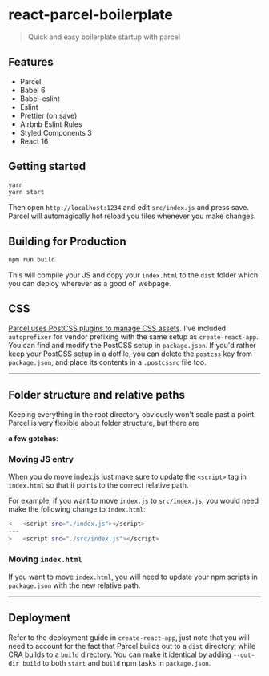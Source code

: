# react-parcel-boilerplate

> Quick and easy boilerplate startup with parcel

## Features

- Parcel
- Babel 6
- Babel-eslint
- Eslint
- Prettier (on save)
- Airbnb Eslint Rules
- Styled Components 3
- React 16

## Getting started

```bash
yarn
yarn start
```

Then open `http://localhost:1234` and edit `src/index.js` and press save. Parcel
will automagically hot reload you files whenever you make changes.

## Building for Production

```bash
npm run build
```

This will compile your JS and copy your `index.html` to the `dist` folder which
you can deploy wherever as a good ol' webpage.

## CSS

[Parcel uses PostCSS plugins to manage CSS assets](https://parceljs.org/transforms.html#postcss).
I've included `autoprefixer` for vendor prefixing with the same setup as
`create-react-app`. You can find and modify the PostCSS setup in `package.json`.
If you'd rather keep your PostCSS setup in a dotfile, you can delete the
`postcss` key from `package.json`, and place its contents in a `.postcssrc` file
too.

---

## Folder structure and relative paths

Keeping everything in the root directory obviously won't scale past a point.
Parcel is very flexible about folder structure, but there are

**a few gotchas**:

### Moving JS entry

When you do move index.js just make sure to update the `<script>` tag in
`index.html` so that it points to the correct relative path.

For example, if you want to move `index.js` to `src/index.js`, you would need
make the following change to `index.html`:

```bash
<   <script src="./index.js"></script>
---
>   <script src="./src/index.js"></script>
```

### Moving `index.html`

If you want to move `index.html`, you will need to update your npm scripts in
`package.json` with the new relative path.

---

## Deployment

Refer to the deployment guide in `create-react-app`, just note that you will
need to account for the fact that Parcel builds out to a `dist` directory, while
CRA builds to a `build` directory. You can make it identical by adding
`--out-dir build` to both `start` and `build` npm tasks in `package.json`.
